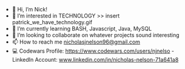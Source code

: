 - 👋 Hi, I’m Nick!
- 👀 I’m interested in TECHNOLOGY >> insert patrick_we_have_technology.gif
- 🌱 I’m currently learning BASH, Javascript, Java, MySQL
- 💞️ I’m looking to collaborate on whatever projects sound interesting
- 📫 How to reach me nicholasjnelson96@gmail.com
- 💻 Codewars Profile: https://www.codewars.com/users/njnelso
          - LinkedIn Account: www.linkedin.com/in/nicholas-nelson-71a641a8
